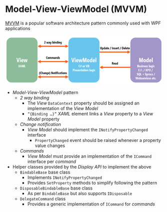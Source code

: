 # Model-View-ViewModel (MVVM)

[MVVM](https://docs.microsoft.com/en-us/archive/msdn-magazine/2009/february/patterns-wpf-apps-with-the-model-view-viewmodel-design-pattern) is a popular software architecture pattern commonly used with WPF applications

![MVVM](devguide/assets/images/mvvm.png)

- _Model-View-ViewModel_ pattern
    - _2 way binding_
        -  The _View_ `DataContext` property should be assigned an implementation of the _View Model_
        - `“{Binding …}”` _XAML_ element links a _View_ property to a _View Model_ property
    - _Change notification_
        - _View Model_ should implement the `INotifyPropertyChanged` interface
            - `PropertyChanged` event should be raised whenever a property value changes
    - _Commands_
        - _View Model_ must provide an implementation of the `ICommand` interface per _command_ 
- Helper classes provided by the _Display API_ to implement the above
    - `BindableBase` base class
        - Implements `INotifyPropertyChanged`
        - Provides `SetProperty` methods to simplify following the pattern
    - `DisposableBindableBase` base class
        - As per `BindableBase` but also supports `IDisposable`
    - `DelegateCommand` class
        - Provides a generic implementation of `ICommand` for _commands_